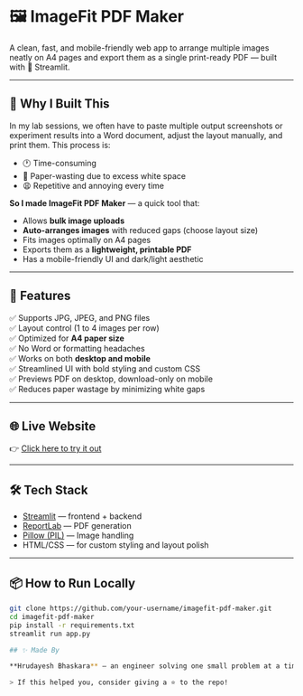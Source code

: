 # 🖼️ ImageFit PDF Maker

A clean, fast, and mobile-friendly web app to arrange multiple images neatly on A4 pages and export them as a single print-ready PDF — built with 💚 Streamlit.

---

## 🚀 Why I Built This

In my lab sessions, we often have to paste multiple output screenshots or experiment results into a Word document, adjust the layout manually, and print them. This process is:

- 🕐 Time-consuming  
- 📄 Paper-wasting due to excess white space  
- 😩 Repetitive and annoying every time

**So I made ImageFit PDF Maker** — a quick tool that:

- Allows **bulk image uploads**
- **Auto-arranges images** with reduced gaps (choose layout size)
- Fits images optimally on A4 pages
- Exports them as a **lightweight, printable PDF**
- Has a mobile-friendly UI and dark/light aesthetic

---

## 🧰 Features

✅ Supports JPG, JPEG, and PNG files  
✅ Layout control (1 to 4 images per row)  
✅ Optimized for **A4 paper size**  
✅ No Word or formatting headaches  
✅ Works on both **desktop and mobile**  
✅ Streamlined UI with bold styling and custom CSS  
✅ Previews PDF on desktop, download-only on mobile  
✅ Reduces paper wastage by minimizing white gaps

---

## 🌐 Live Website

👉 [Click here to try it out](https://imagefit.streamlit.app)

---

## 🛠️ Tech Stack

- [Streamlit](https://streamlit.io/) — frontend + backend
- [ReportLab](https://www.reportlab.com/) — PDF generation
- [Pillow (PIL)](https://python-pillow.org/) — Image handling
- HTML/CSS — for custom styling and layout polish

---

## 📦 How to Run Locally

```bash
git clone https://github.com/your-username/imagefit-pdf-maker.git
cd imagefit-pdf-maker
pip install -r requirements.txt
streamlit run app.py

## ✨ Made By

**Hrudayesh Bhaskara** — an engineer solving one small problem at a time 😉

> If this helped you, consider giving a ⭐ to the repo!